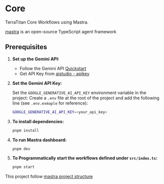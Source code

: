 # Core

TerraTitan Core Workflows using Mastra.

[mastra](https://mastra.ai) is an open-source TypeScript agent framework

## Prerequisites

1. **Set up the Gemini API:**

   - Follow the Gemini API [Quickstart](https://ai.google.dev/gemini-api/docs/quickstart?lang=node)
   - Get API Key from [aistudio - apikey](https://aistudio.google.com/apikey)

1. **Set the Gemini API Key:**

   Set the `GOOGLE_GENERATIVE_AI_API_KEY` environment variable in the project: Create a `.env` file at the root of the project and add the following line (see `.env.exmaple` for reference):

   ```bash
   GOOGLE_GENERATIVE_AI_API_KEY=<your_api_key>
   ```

1. **To install dependencies:**

   ```bash
   pnpm install
   ```

1. **To run Mastra dashboard:**

   ```bash
   pnpm dev
   ```

1. **To Programmatically start the workflows defined under `src/index.ts`:**

   ```bash
   pnpm start
   ```

This project follow [mastra project structure](https://mastra.ai/docs/getting-started/project-structure)
